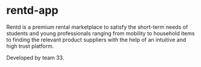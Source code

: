 # rentd-app

Rentd is a premium rental marketplace to satisfy the short-term needs of students and young professionals ranging from mobility to household items to finding the relevant product suppliers with the help of an intuitive and high trust platform.

Developed by team 33.